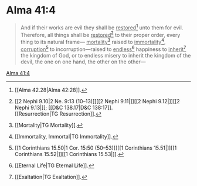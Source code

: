 # Alma 41:4

> And if their works are evil they shall be <u>restored</u>[^a] unto them for evil. Therefore, all things shall be <u>restored</u>[^b] to their proper order, every thing to its natural frame— <u>mortality</u>[^c] raised to <u>immortality</u>[^d], <u>corruption</u>[^e] to incorruption—raised to <u>endless</u>[^f] happiness to <u>inherit</u>[^g] the kingdom of God, or to endless misery to inherit the kingdom of the devil, the one on one hand, the other on the other—

[Alma 41:4](https://www.churchofjesuschrist.org/study/scriptures/bofm/alma/41?lang=eng&id=p4#p4)


[^a]: [[Alma 42.28|Alma 42:28]].  
[^b]: [[2 Nephi 9.10|2 Ne. 9:13 (10–13)]][[2 Nephi 9.11|]][[2 Nephi 9.12|]][[2 Nephi 9.13|]]; [[D&C 138.17|D&C 138:17]]. [[Resurrection|TG Resurrection]].  
[^c]: [[Mortality|TG Mortality]].  
[^d]: [[Immortality, Immortal|TG Immortality]].  
[^e]: [[1 Corinthians 15.50|1 Cor. 15:50 (50–53)]][[1 Corinthians 15.51|]][[1 Corinthians 15.52|]][[1 Corinthians 15.53|]].  
[^f]: [[Eternal Life|TG Eternal Life]].  
[^g]: [[Exaltation|TG Exaltation]].  
